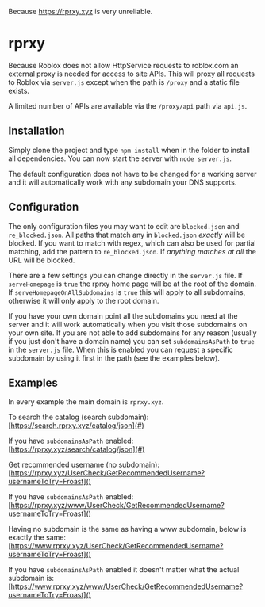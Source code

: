 Because https://rprxy.xyz is very unreliable.
# rprxy

Because Roblox does not allow HttpService requests to roblox.com an external proxy is needed for access to site APIs.
This will proxy all requests to Roblox via `server.js` except when the path is `/proxy` and a static file exists.

A limited number of APIs are available via the `/proxy/api` path via `api.js`.

## Installation

Simply clone the project and type `npm install` when in the folder to install all dependencies. You can now start the server with `node server.js`.

The default configuration does not have to be changed for a working server and it will automatically work with any subdomain your DNS supports.

## Configuration

The only configuration files you may want to edit are `blocked.json` and `re_blocked.json`.
All paths that match any in `blocked.json` _exactly_ will be blocked. If you want to match with regex, which can also be used for partial matching, add the pattern to `re_blocked.json`. If _anything matches at all_ the URL will be blocked.

There are a few settings you can change directly in the `server.js` file. If `serveHomepage` is `true` the rprxy home page will be at the root of the domain. If `serveHomepageOnAllSubdomains` is `true` this will apply to all subdomains, otherwise it will only apply to the root domain.

If you have your own domain point all the subdomains you need at the server and it will work automatically when you visit those subdomains on your own site.
If you are not able to add subdomains for any reason (usually if you just don't have a domain name) you can set `subdomainsAsPath` to `true` in the `server.js` file.
When this is enabled you can request a specific subdomain by using it first in the path (see the examples below).

## Examples
In every example the main domain is `rprxy.xyz`.

To search the catalog (search subdomain):  
[https://search.rprxy.xyz/catalog/json](#)

If you have `subdomainsAsPath` enabled:  
[https://rprxy.xyz/search/catalog/json](#)

Get recommended username (no subdomain):  
[https://rprxy.xyz/UserCheck/GetRecommendedUsername?usernameToTry=Froast]()

If you have `subdomainsAsPath` enabled:  
[https://rprxy.xyz/www/UserCheck/GetRecommendedUsername?usernameToTry=Froast]()

Having no subdomain is the same as having a www subdomain, below is exactly the same:  
[https://www.rprxy.xyz/UserCheck/GetRecommendedUsername?usernameToTry=Froast]()

If you have `subdomainsAsPath` enabled it doesn't matter what the actual subdomain is:  
[https://www.rprxy.xyz/www/UserCheck/GetRecommendedUsername?usernameToTry=Froast]()
